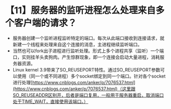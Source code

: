 # 【11】服务器的监听进程怎么处理来自多个客户端的请求？
- 服务器创建一个监听进程监听特定的端口。每次从此端口接收到连接请求，就新建一个线程来处理来自这个连接的消息，主进程继续监听端口。
- 当然也可以fork出子进程进行监听处理。形式上多个进程共享（监听）一个端口，实则挂羊头卖狗肉。产生惊群现象，即一个连接会启动大量进程，消耗服务器资源。
- Linux kernel 3.9带来了SO_REUSEPORT特性。通过SO_REUSEPORT参数可以使用（同一个或不同进程）多个socket绑定到同一个端口。针对各个socket进行处理[https://www.cnblogs.com/anker/p/7076537.html](https://www.cnblogs.com/anker/p/7076537.html)（这里跟SO_REUSEADDR区别开，后者是端口复用，一般用于服务器重启，取消端口处于TIME_WAIT，直接使用该端口。）